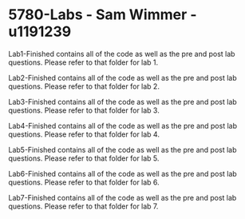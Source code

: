 # 5780-Labs - Sam Wimmer - u1191239

Lab1-Finished contains all of the code as well as the pre and post lab questions. Please refer to that folder for lab 1.

Lab2-Finished contains all of the code as well as the pre and post lab questions. Please refer to that folder for lab 2.

Lab3-Finished contains all of the code as well as the pre and post lab questions. Please refer to that folder for lab 3.

Lab4-Finished contains all of the code as well as the pre and post lab questions. Please refer to that folder for lab 4.

Lab5-Finished contains all of the code as well as the pre and post lab questions. Please refer to that folder for lab 5.

Lab6-Finished contains all of the code as well as the pre and post lab questions. Please refer to that folder for lab 6.

Lab7-Finished contains all of the code as well as the pre and post lab questions. Please refer to that folder for lab 7.

